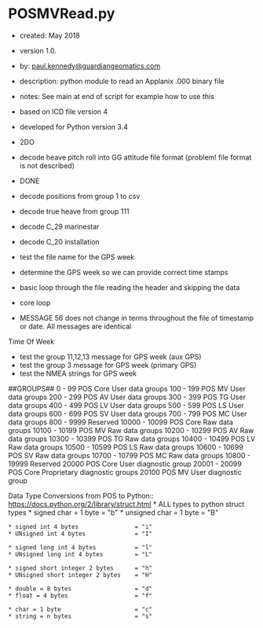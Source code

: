POSMVRead.py
=====
* created:          May 2018
* version           1.0.
* by:               paul.kennedy@guardiangeomatics.com
* description:      python module to read an Applanix .000 binary file
* notes:            See main at end of script for example how to use this
* based on ICD file version 4  
* developed for Python version 3.4 

* 2DO
* decode heave pitch roll into GG attitude file format (problem! file format is not described)

* DONE
* decode positions from group 1 to csv
* decode true heave from group 111
* decode C_29 marinestar
* decode C_20 installation
* test the file name for the GPS week
* determine the GPS week so we can provide correct time stamps
* basic loop through the file reading the header and skipping the data
* core loop
* MESSAGE 56 does not change in terms throughout the file of timestamp or date.  All messages are identical

Time Of Week
* test the group 11,12,13 message for GPS week (aux GPS)
* test the group 3 message for GPS week (primary GPS)
* test the NMEA strings for GPS week

##GROUPS##
0 - 99 POS Core User data groups
100 - 199 POS MV User data groups
200 - 299 POS AV User data groups
300 - 399 POS TG User data groups
400 - 499 POS LV User data groups
500 - 599 POS LS User data groups
600 - 699 POS SV User data groups
700 - 799 POS MC User data groups
800 - 9999 Reserved
10000 - 10099 POS Core Raw data groups
10100 - 10199 POS MV Raw data groups
10200 - 10299 POS AV Raw data groups
10300 - 10399 POS TG Raw data groups
10400 - 10499 POS LV Raw data groups
10500 - 10599 POS LS Raw data groups
10600 - 10699 POS SV Raw data groups
10700 - 10799 POS MC Raw data groups
10800 - 19999 Reserved
20000 POS Core User diagnostic group
20001 - 20099 POS Core Proprietary diagnostic groups
20100 POS MV User diagnostic group


Data Type Conversions from POS to Python::
https://docs.python.org/2/library/struct.html
    * ALL types to python struct types
    * signed char = 1 byte 				= "b"
    * unsigned char = 1 byte 			= "B"

    * signed int 4 bytes 				= "i"
    * UNsigned int 4 bytes 				= "I"

    * signed long int 4 bytes 			= "l"
    * UNsigned long int 4 bytes 		= "L"

    * signed short integer 2 bytes 		= "h"
    * UNsigned short integer 2 bytes 	= "H"

	* double = 8 bytes 					= "d"
	* float = 4 bytes 					= "f"
    
	* char = 1 byte 					= "c"
	* string = n bytes 					= "s"

